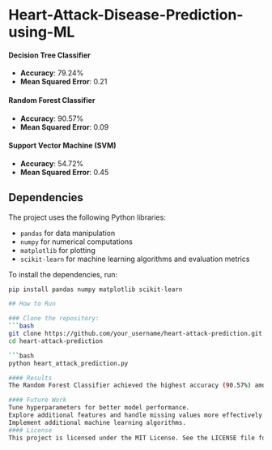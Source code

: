 # Heart-Attack-Disease-Prediction-using-ML


#### Decision Tree Classifier
- **Accuracy**: 79.24%
- **Mean Squared Error**: 0.21

#### Random Forest Classifier
- **Accuracy**: 90.57%
- **Mean Squared Error**: 0.09

#### Support Vector Machine (SVM)
- **Accuracy**: 54.72%
- **Mean Squared Error**: 0.45

## Dependencies

The project uses the following Python libraries:
- `pandas` for data manipulation
- `numpy` for numerical computations
- `matplotlib` for plotting
- `scikit-learn` for machine learning algorithms and evaluation metrics

To install the dependencies, run:
```bash
pip install pandas numpy matplotlib scikit-learn

## How to Run

### Clone the repository:
```bash
git clone https://github.com/your_username/heart-attack-prediction.git
cd heart-attack-prediction

```bash
python heart_attack_prediction.py

#### Results
The Random Forest Classifier achieved the highest accuracy (90.57%) among all the models, making it the best-performing model for this dataset.

#### Future Work
Tune hyperparameters for better model performance.
Explore additional features and handle missing values more effectively.
Implement additional machine learning algorithms.
#### License
This project is licensed under the MIT License. See the LICENSE file for more details.
